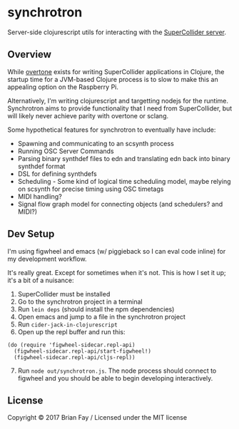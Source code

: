 # synchrotron

Server-side clojurescript utils for interacting with the [SuperCollider server](https://supercollider.github.io/).

## Overview

While [overtone](http://overtone.github.io/) exists for writing SuperCollider applications in Clojure, the startup time for a JVM-based Clojure process is to slow to make this an appealing option on the Raspberry Pi.

Alternatively, I'm writing clojurescript and targetting nodejs for the runtime. Synchrotron aims to provide functionality that I need from SuperCollider, but will likely never achieve parity with overtone or sclang.

Some hypothetical features for synchrotron to eventually have include:
* Spawning and communicating to an scsynth process
* Running OSC Server Commands
* Parsing binary synthdef files to edn and translating edn back into binary synthdef format
* DSL for defining synthdefs
* Scheduling - Some kind of logical time scheduling model, maybe relying on scsynth for precise timing using OSC timetags 
* MIDI handling?
* Signal flow graph model for connecting objects (and schedulers? and MIDI?)

## Dev Setup

I'm using figwheel and emacs (w/ piggieback so I can eval code inline) for my development workflow.

It's really great. Except for sometimes when it's not. This is how I set it up; it's a bit of a nuisance: 

1. SuperCollider must be installed
2. Go to the synchrotron project in a terminal
3. Run `lein deps` (should install the npm dependencies)
4. Open emacs and jump to a file in the synchrotron project
5. Run `cider-jack-in-clojurescript`
6. Open up the repl buffer and run this: 
```
(do (require 'figwheel-sidecar.repl-api)
  (figwheel-sidecar.repl-api/start-figwheel!)
  (figwheel-sidecar.repl-api/cljs-repl))
```
7. Run `node out/synchrotron.js`. The node process should connect to figwheel and you should be able to begin developing interactively.

## License

Copyright © 2017 Brian Fay / Licensed under the MIT license
